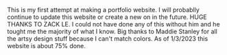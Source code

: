 

This is my first attempt at making a portfolio website.
I will probablly continue to update this website or create a new on in the future.
HUGE THANKS TO ZACK LE.
I could not have done any of this without him and he tought me the majority of what I know.
Big thanks to Maddie Stanley for all the artsy design stuff because I can't match colors.
As of 1/3/2023 this website is about 75% done.
